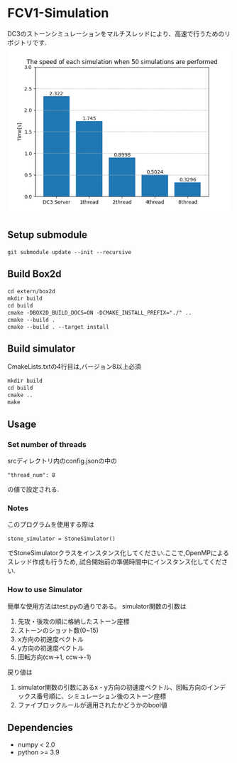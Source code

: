 # FCV1-Simulation
DC3のストーンシミュレーションをマルチスレッドにより、高速で行うためのリポジトリです.
![simulation_speed](figure/Comparison_of%20speed.png)

## Setup submodule
```
git submodule update --init --recursive
```

## Build Box2d
```
cd extern/box2d
mkdir build
cd build
cmake -DBOX2D_BUILD_DOCS=ON -DCMAKE_INSTALL_PREFIX="./" ..
cmake --build .
cmake --build . --target install
```

## Build simulator
CmakeLists.txtの4行目は,バージョン8以上必須
```
mkdir build
cd build
cmake ..
make
```

## Usage
### Set number of threads
srcディレクトリ内のconfig.jsonの中の
```
"thread_num": 8
```
の値で設定される.

### Notes
このプログラムを使用する際は
```
stone_simulator = StoneSimulator()
```
でStoneSimulatorクラスをインスタンス化してください.ここで,OpenMPによるスレッド作成も行うため,
試合開始前の準備時間中にインスタンス化してください.


### How to use Simulator
簡単な使用方法はtest.pyの通りである。
simulator関数の引数は
1. 先攻・後攻の順に格納したストーン座標
2. ストーンのショット数(0~15)
3. x方向の初速度ベクトル
4. y方向の初速度ベクトル
5. 回転方向(cw->1, ccw->-1)

戻り値は
1. simulator関数の引数にあるx・y方向の初速度ベクトル、回転方向のインデックス番号順に、シミュレーション後のストーン座標
2. ファイブロックルールが適用されたかどうかのbool値

## Dependencies
- numpy < 2.0
- python >= 3.9
